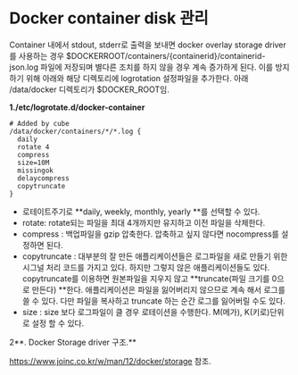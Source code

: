 # Docker container disk 관리

Container 내에서 stdout, stderr로 출력을 보내면 docker overlay storage driver를 사용하는 경우 $DOCKERROOT/containers/{containerid}/containerid-json.log 파일에 저장되며 별다른 조치를 하지 않을 경우 계속 증가하게 된다. 이를 방지하기 위해 아래와 해당 디렉토리에 logrotation 설정파일을 추가한다. 아래 /data/docker 디렉토리가  $DOCKER\_ROOT임.

**1./etc/logrotate.d/docker-container**

```
# Added by cube
/data/docker/containers/*/*.log {
  daily
  rotate 4
  compress
  size=10M
  missingok
  delaycompress
  copytruncate
}
```

* 로테이트주기로 **daily, weekly, monthly, yearly **를 선택할 수 있다.
* rotate: rotate되는 파일을 최대 4개까지만 유지하고 이전 파일을 삭제한다.
* compress : 백업파일을 gzip 압축한다. 압축하고 싶지 않다면 nocompress를 설정하면 된다.
* copytruncate : 대부분의 잘 만든 애플리케이션들은 로그파일을 새로 만들기 위한 시그널 처리 코드를 가지고 있다. 하지만 그렇지 않은 애플리케이션들도 있다. copytruncate를 이용하면 원본파일을 지우지 않고 **truncate\(파일 크기를 0으로 만든다\) **한다. 애플리케이션은 파일을 잃어버리지 않으므로 계속 해서 로그를 쓸 수 있다. 다만 파일을 복사하고 truncate 하는 순간 로그를 잃어버릴 수도 있다.
* size : size 보다 로그파일이 클 경우 로테이션을 수행한다. M\(메가\), K\(키로\)단위로 설정 할 수 있다.

2**. Docker Storage driver 구조.**

https://www.joinc.co.kr/w/man/12/docker/storage 참조. 



